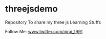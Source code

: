 # threejsdemo
Repository To share my three js Learning Stuffs

Follow Me: www.twitter.com/niraj_1991
